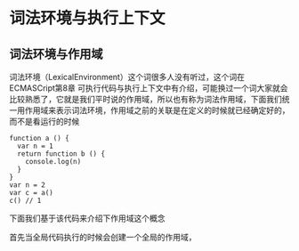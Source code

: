 # 词法环境与执行上下文

## 词法环境与作用域

词法环境（LexicalEnvironment）这个词很多人没有听过，这个词在ECMASCript第8章 可执行代码与执行上下文中有介绍，可能换过一个词大家就会比较熟悉了，它就是我们平时说的作用域，所以也有称为词法作用域，下面我们统一用作用域来表示词法环境，作用域之前的关联是在定义的时候就已经确定好的，而不是看运行的时候

```JS
function a () {
  var n = 1
  return function b () {
    console.log(n)
  }
}
var n = 2
var c = a()
c() // 1
```
下面我们基于该代码来介绍下作用域这个概念

首先当全局代码执行的时候会创建一个全局的作用域，